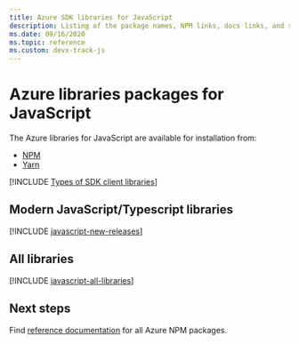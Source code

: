 ```yaml
---
title: Azure SDK libraries for JavaScript
description: Listing of the package names, NPM links, docs links, and source code links for all libraries in the Azure SDK for JavaScript.
ms.date: 09/16/2020
ms.topic: reference
ms.custom: devx-track-js
---
```


# Azure libraries packages for JavaScript

The Azure libraries for JavaScript are available for installation from:
* [NPM](https://www.npmjs.com/)
* [Yarn](https://yarnpkg.com/)


[!INCLUDE [Types of SDK client libraries](includes/azure-sdk-types.md)]

## Modern JavaScript/Typescript libraries

[!INCLUDE [javascript-new-releases](../includes/javascript-new.md)]

## All libraries

[!INCLUDE [javascript-all-libraries](../includes/javascript-all.md)]

## Next steps

Find [reference documentation](/javascript/api/overview/azure/?view=azure-node-latest) for all Azure NPM packages.